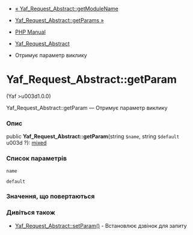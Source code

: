 - [«
Yaf_Request_Abstract::getModuleName](yaf-request-abstract.getmodulename.md)
- [Yaf_Request_Abstract::getParams
»](yaf-request-abstract.getparams.md)

- [PHP Manual](index.md)
- [Yaf_Request_Abstract](class.yaf-request-abstract.md)
- Отримує параметр виклику

# Yaf_Request_Abstract::getParam

(Yaf \>u003d1.0.0)

Yaf_Request_Abstract::getParam — Отримує параметр виклику

### Опис

public **Yaf_Request_Abstract::getParam**(string `$name`, string
`$default` u003d ?):
[mixed](language.types.declarations.md#language.types.declarations.mixed)

### Список параметрів

`name`

`default`

### Значення, що повертаються

### Дивіться також

- [Yaf_Request_Abstract::setParam()](yaf-request-abstract.setparam.md) -
Встановлює дзвінок для запиту
